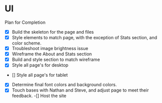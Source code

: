 # UI
Plan for Completion
-   [x] Build the skeleton for the page and files
-   [x] Style elements to match page, with the exception of Stats section, and color scheme.
-   [x] Troubleshoot image brightness issue
-   [x] Wireframe the About and Stats section
-   [x] Build and style section to match wireframe
-  [x] Style all page's for desktop 
-  [] Style all page's for tablet 
-   [x] Determine final font colors and background colors.
-   [x] Touch bases with Nathan and Steve, and adjust page to meet their feedback.
-[] Host the site